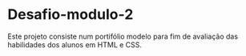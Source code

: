 # Desafio-modulo-2
Este projeto consiste num portifólio modelo para fim de avaliação das habilidades dos alunos em HTML e CSS.
